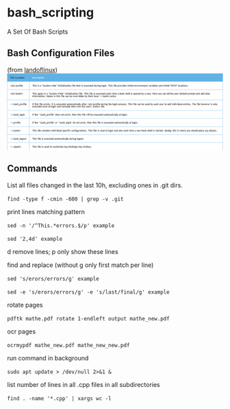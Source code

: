 # bash_scripting

A Set Of Bash Scripts

## Bash Configuration Files
(from [landoflinux](http://www.landoflinux.com/linux_bash_configuration_files.html))
<img align="center" src="config_files.png">

## Commands

List all files changed in the last 10h, excluding ones in .git dirs.

`find -type f -cmin -600 | grep -v .git`

print lines matching pattern

`sed -n '/^This.*errors.$/p' example`

`sed '2,4d' example`

d remove lines; p only show these lines

find and replace (without g only first match per line)

`sed 's/erors/errors/g' example`

`sed -e 's/erors/errors/g' -e 's/last/final/g' example`

rotate pages

`pdftk mathe.pdf rotate 1-endleft output mathe_new.pdf`

ocr pages

`ocrmypdf mathe_new.pdf mathe_new_new.pdf`

run command in background

`sudo apt update > /dev/null 2>&1 &`

list number of lines in all .cpp files in all subdirectories

`find . -name '*.cpp' | xargs wc -l`
